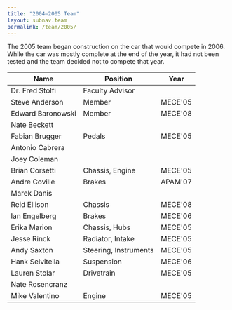 ```yaml
---
title: "2004–2005 Team"
layout: subnav.team
permalink: /team/2005/
---
```


The 2005 team began construction on the car that would compete in 2006. While the car was mostly complete at the end of the year, it had not been tested and the team decided not to compete that year. 

<table>
  <thead><tr>
    <th>Name</th>
    <th>Position</th>
    <th>Year</th>
  </tr></thead>
  <tbody>
    <tr><td>Dr. Fred Stolfi</td><td>Faculty Advisor</td><td>&nbsp;</td></tr>
    <tr><td>Steve Anderson</td><td>Member</td><td>MECE'05</td></tr>
    <tr><td>Edward Baronowski</td><td>Member</td><td>MECE'08</td></tr>
    <tr><td>Nate Beckett</td><td>&nbsp;</td><td>&nbsp;</td></tr>
    <tr><td>Fabian Brugger</td><td>Pedals</td><td>MECE'05</td></tr>
    <tr><td>Antonio Cabrera</td><td>&nbsp;</td><td>&nbsp;</td></tr>
    <tr><td>Joey Coleman</td><td>&nbsp;</td><td>&nbsp;</td></tr>
    <tr><td>Brian Corsetti</td><td>Chassis, Engine</td><td>MECE'05</td></tr>
    <tr><td>Andre Coville</td><td>Brakes</td><td>APAM'07</td></tr>
    <tr><td>Marek Danis</td><td>&nbsp;</td><td>&nbsp;</td></tr>
    <tr><td>Reid Ellison</td><td>Chassis</td><td>MECE'08</td></tr>
    <tr><td>Ian Engelberg</td><td>Brakes</td><td>MECE'06</td></tr>
    <tr><td>Erika Marion</td><td>Chassis, Hubs</td><td>MECE'05</td></tr>
    <tr><td>Jesse Rinck</td><td>Radiator, Intake</td><td>MECE'05</td></tr>
    <tr><td>Andy Saxton</td><td>Steering, Instruments</td><td>MECE'05</td></tr>
    <tr><td>Hank Selvitella</td><td>Suspension</td><td>MECE'06</td></tr>
    <tr><td>Lauren Stolar</td><td>Drivetrain</td><td>MECE'05</td></tr>
    <tr><td>Nate Rosencranz</td><td>&nbsp;</td><td>&nbsp;</td></tr>
    <tr><td>Mike Valentino</td><td>Engine</td><td>MECE'05</td></tr> 
  </tbody>
</table>
